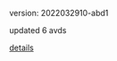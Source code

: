 version: 2022032910-abd1

updated 6 avds

[details](https://github.com/0x74f917491bfa7ebfa379/ali_avd_db/blob/master/change_log/2022/03/29/10/abd1.txt)